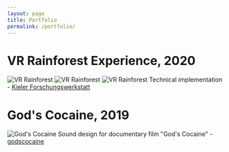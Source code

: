 ```yaml
---
layout: page
title: Portfolio
permalink: /portfolio/
---
```

VR Rainforest Experience, 2020
====================
![VR Rainforest](/images/vlcsnap-2020-12-15-10h44m11s805.png "VR Rainforest")
![VR Rainforest](/images/vlcsnap-2020-12-15-10h47m46s712.png "VR Rainforest")
![VR Rainforest](/images/vlcsnap-2020-12-15-12h03m06s189.png "VR Rainforest")
Technical implementation - [Kieler Forschungswerkstatt](https://www.forschungs-werkstatt.de/allgemein/virtual-reality-in-der-kieler-forschungswerkstatt/)

God's Cocaine, 2019
====================
![God's Cocaine](/images/Plakat_Gods_Cocaine_Presse.jpg "God's Cocaine")
Sound design for documentary film "God's Cocaine" - [godscocaine](http://godscocaine.com/)
